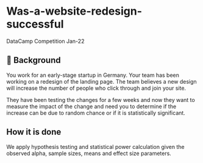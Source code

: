 # Was-a-website-redesign-successful
 DataCamp Competition Jan-22
 
 ## 📖 Background
You work for an early-stage startup in Germany. Your team has been working on a redesign of the landing page. The team believes a new design will increase the number of people who click through and join your site. 

They have been testing the changes for a few weeks and now they want to measure the impact of the change and need you to determine if the increase can be due to random chance or if it is statistically significant.

 ## How it is done
We apply hypothesis testing and statistical power calculation given the observed alpha, sample sizes, means and effect size parameters.
